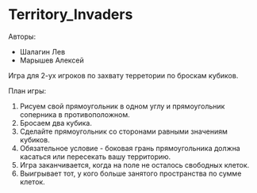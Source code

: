 # Territory_Invaders
Авторы:
  - Шалагин Лев
  - Марышев Алексей

Игра для 2-ух игроков по захвату терретории по броскам кубиков.

План игры:
1. Рисуем свой прямоугольник в одном углу и прямоугольник соперника в противоположном.
2. Бросаем два кубика.
3. Сделайте прямоугольник со сторонами равными значениям кубиков.
4. Обязательное условие - боковая грань прямоугольника должна касаться или пересекать вашу территорию.
6. Игра заканчивается, когда на поле не осталось свободных клеток.
7. Выигрывает тот, у кого больше занятого пространства по сумме клеток.

